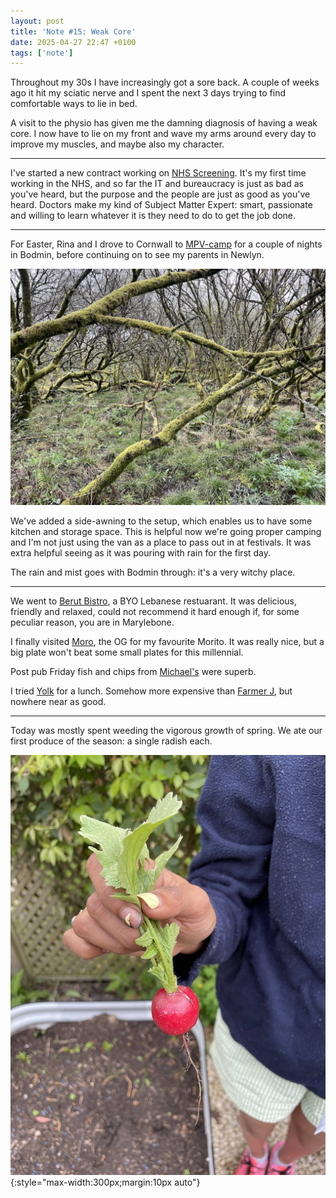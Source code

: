 ```yaml
---
layout: post
title: 'Note #15: Weak Core'
date: 2025-04-27 22:47 +0100
tags: ['note']
---
```


Throughout my 30s I have increasingly got a sore back. A couple of weeks ago it hit my sciatic nerve and I spent the next 3 days trying to find comfortable ways to lie in bed.

A visit to the physio has given me the damning diagnosis of having a weak core. I now have to lie on my front and wave my arms around every day to improve my muscles, and maybe also my character.

---

I've started a new contract working on [NHS Screening](https://www.gov.uk/government/collections/population-screening-programmes-document-collection). It's my first time working in the NHS, and so far the IT and bureaucracy is just as bad as you've heard, but the purpose and the people are just as good as you've heard. Doctors make my kind of Subject Matter Expert: smart, passionate and willing to learn whatever it is they need to do to get the job done.

---

For Easter, Rina and I drove to Cornwall to [MPV-camp](https://abscond.org/2023/08/12/ford-grand-tourneo-connect) for a couple of nights in Bodmin, before continuing on to see my parents in Newlyn.

![Mossy Willow Trees in Bodmin](/img/posts/bodmin.jpg#align-right)

We've added a side-awning to the setup, which enables us to have some kitchen and storage space. This is helpful now we're going proper camping and I'm not just using the van as a place to pass out in at festivals. It was extra helpful seeing as it was pouring with rain for the first day.

The rain and mist goes with Bodmin through: it's a very witchy place.

---

We went to [Berut Bistro](https://www.berut.co.uk/), a BYO Lebanese restuarant. It was delicious, friendly and relaxed, could not recommend it hard enough if, for some peculiar reason, you are in Marylebone.

I finally visited [Moro](https://moro.co.uk/restaurant/history/), the OG for my favourite Morito. It was really nice, but a big plate won't beat some small plates for this millennial.

Post pub Friday fish and chips from [Michael's](https://www.leytonstoner.london/2024/08/23/michaels-on-hainault-road-61-of-readers-say-areas-best-fish-chips/) were superb.

I tried [Yolk](https://www.yolklondon.com/) for a lunch. Somehow more expensive than [Farmer J](https://www.farmerj.com/), but nowhere near as good.

---

Today was mostly spent weeding the vigorous growth of spring. We ate our first produce of the season: a single radish each.

![A radish](/img/posts/radish.jpg){:style="max-width:300px;margin:10px auto"}
